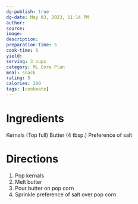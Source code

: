 ```yaml
---
dg-publish: true
dg-date: May 03, 2023, 11:14 PM
author: 
source: 
image:
description: 
preparation-time: 5
cook-time: 5
yield:
serving: 3 cups
category: ML Core Plan
meal: snack
rating: 5
calories: 200
tags: [cookmate]
---
```



# Ingredients

Kernals (Top full)
Butter (4 tbsp.)
Preference of salt

# Directions

1) Pop kernals
2) Melt butter
3) Pour butter on pop corn
4) Sprinkle preference of salt over pop corn